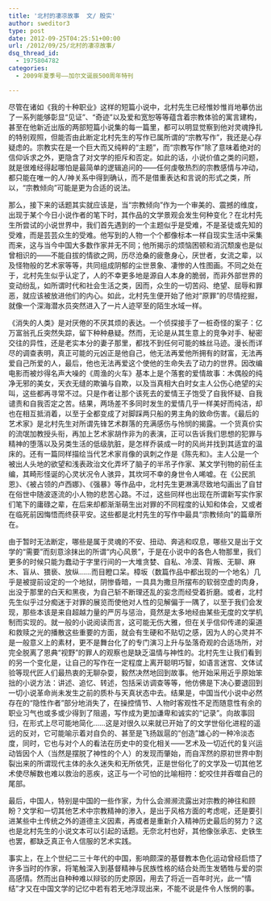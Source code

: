 ```yaml
---
title: '北村的凄凉故事  文/ 殷实'
author: sweditor3
type: post
date: 2012-09-25T04:25:51+00:00
url: /2012/09/25/北村的凄凉故事/
dsq_thread_id:
  - 1975804782
categories:
  - 2009年夏季号——加尔文诞辰500周年特刊

---
```

尽管在诸如《我的十种职业》这样的短篇小说中，北村先生已经惟妙惟肖地摹仿出了一系列能够彰显“见证”、“奇迹”以及爱和宽恕等等蕴含着宗教体验的寓言建构，甚至在他新近出版的两部短篇小说集的每一篇里，都可以明显觉察到他对灵魂挣扎的特别观照，但能否由此断定北村先生的写作已属所谓的“宗教写作”，我还是心存疑虑的。宗教实在是一个巨大而又纯粹的“主题”，而“宗教写作”除了意味着绝对的信仰诉求之外，更隐含了对文学的拒斥和否定。如此的话，小说价值之类的问题，就是很难经得起哪怕是最简单的逻辑追问的——任何虔敬热烈的宗教感情与冲动，都只能在唯一的人/神关系中得到确认，而不是借重表达和言说的形式之类，所以，“宗教倾向”可能是更为合适的说法。
  
那么，接下来的话题其实就应该是，当“宗教倾向”作为一个审美的、震撼的维度，出现于某个今日小说作者的笔下时，其作品的文学景观会发生何种变化？在北村先生所尝试的小说世界中，我们首先遇到的一个主题似乎是受难，不是圣徒或先知的受难，而是芸芸众生的受难。他写到的人物一个个都像标本一样自现实生活中采集而来，这与当今中国大多数作家并无不同；他所揭示的烦恼困顿和消沉颓废也是似曾相识的——不能自拔的情欲之网，历尽沧桑的疲惫身心，厌世者，女流之辈，以及怪物般的艺术家等等，共同组成阴郁的尘世景象、凄惨的人性图画。不同之处在于，北村先生似乎认定了，人的不幸更多地是源自人本身的脆弱，而非外部世界的变动纷乱，如所谓时代和社会生活之类，因而，众生的一切苦闷、绝望、屈辱和罪恶，就应该被放进他们的内心。如此，北村先生便开始了他对“原罪”的尽情挖掘，就像一个深海潜水员突然进入了一片人迹罕至的陌生水域一样。
  
《消失的人类》是对厌倦的不厌其烦的表达。一个侦探接手了一桩奇怪的案子：亿万富翁孔丘突然失踪，留下种种悬疑。然而，无论是从其生意上的竞争对手、秘密交往的异性，还是老实本分的妻子那里，都找不到任何可能的蛛丝马迹。漫长而详尽的调查表明，真正可能的元凶正是他自己，他无法再爱他所拥有的财富，无法再爱自己所爱的人，最后，他也无法再爱这个使他的生命失去了动力的世界。因改编电影而被炒得名声大噪的《周渔的火车》基本上是个落套的爱情故事：木偶般的纯净无邪的美女，天衣无缝的欺骗与自欺，以及当真相大白时女主人公伤心绝望的尖叫，这些都再寻常不过。只是作者让那个该死去的爱情王子饱受了自我怀疑、自我谴责和自我否定之苦。结果，两场差不多同时发生的爱情几乎一样美好而纯洁，却也在相互抵消着，以至于全都变成了对脚踩两只船的男主角的致命伤害。《最后的艺术家》是北村先生对所谓先锋艺术群落的充满感伤与怜悯的揭露。一个货真价实的流氓加教授头衔，再加上艺术家胡作非为的表演，正可以告诉我们思想的犯罪与精神的堕落以及另类生活的低级肮脏，是怎样乔装成一时的风尚并找到其适宜的温床的。还有一篇同样描绘当代艺术家肖像的讽刺之作是《陈先和》。主人公是一个被出人头地的欲望和浅表政治文化弄坏了脑子的半吊子作家、某文学刊物的前任主编，其畸形怪诞的心灵状况令人骇异，其坎坷不幸的身世令人唏嘘。在《公民凯恩》、《被占领的卢西娜》、《强暴》等作品中，北村先生更淋漓尽致地勾画出了自甘在俗世中随波逐流的小人物的悲苦心路。不过，这些同样也出现在所谓新写实作家们笔下的庸碌之辈，在后来却都渐渐萌生出对罪的不同程度的认知和体会，又或者在临死前因悔悟而终获平安。这些都是北村先生的写作中最具“宗教倾向”的篇章所在。
  
由于暂时无法断定，哪些是属于灵魂的不安、扭动、奔逃和叹息，哪些又是出于文学的“需要”而刻意涂抹出的所谓“内心风景”，于是在小说中的各色人物那里，我们更多的时候只能为蠢动于字里行间的一大堆贪婪、自私、冷漠、背叛、无聊、麻木、盲从、猥亵、放纵……而目瞪口呆。樟坂（数篇作品中都出现的一个地名）几乎是被提前设定的一个地狱，阴惨昏暗，一具具为撒旦所摆布的软弱空虚的肉身，出没于那里的白天和黑夜，为自己斩不断理还乱的妄念而经受着折磨。或者，北村先生似乎过分痴迷于对罪的展览而使他对人性的见解偏于一隅了，以至于我们会发现，那些本该是来自超越力量的严厉与惩治，竟然是太多地经由某些无度的文学机制而实现的。就一般的小说阅读而言，这可能无伤大雅，但在关乎信仰传递的渠道和救赎之光的播散这些重要的方面，就会有生硬和不贴切之感，因为人的心灵并不是一般意义上的素材，更不是舞台化了的专门演习上升与坠落奇观的合适场所，对完全脱离了恩典“视野”的罪人的观察也是缺乏温情与神性的。北村先生让我们看到的另一个变化是，让自己的写作在一定程度上离开聪明巧智，如语言迷宫、文体试验等现代匠人们最热衷的无聊杂耍，毅然决然地回到故事。他开始采用近乎原始笨拙的小说方法：讲述、追忆、转述，包括采访调查等等，他仿佛是下决心要退回到一切小说革命尚未发生之前的质朴与天真状态中去。结果是，中国当代小说中必然存在的“隐性作者”部分地消失了，在操控情节、人物时客观性不足而随意性有余的职业习气也或多或少得到了阻遏，写作成为更加谦卑和诚实的“记录”。向故事回归，在形式上尽可能地简化……这是对很久以来就已开始了的文学世俗化进程的遥远的反对，它可能喻示着对自负的、甚至是飞扬跋扈的“创造”雄心的一种冷淡态度，同时，它也与对个人的看法在历史中的变化相关——艺术及一切近代的复兴运动皆因个人（当然是摆脱了神性的个人）的发现而肇始，而自浑然的原初世界中割裂出来的所谓现代主体的永久迷失和无所依凭，正是世俗化了的文学及一切其他艺术使尽解数也难以救治的恶疾，这正与一个可怕的比喻相符：蛇咬住并吞噬自己的尾部。
  
最后，中国人，特别是中国的一些作家，为什么会濒濒流露出对宗教的神往和顾盼？文学和一切其他艺术中宗教精神的渗入，是出于风格方面的考虑呢，还是要引进某些中土传统之外的道德主义因素，再或者是重新介入精神历史最后的努力？这也是北村先生的小说文本可以引起的话题。无奈北村也好，其他像张承志、史铁生也罢，都缺乏真正令人信服的艺术实践。
  
事实上，在上个世纪二三十年代的中国，影响颇深的基督教本色化运动曾经启悟了许多当时的作家，将笔触深入到基督精神与民族性格的结合处而生发牺牲与爱的崇高感情。然而出自种种难以辩驳的历史原因，用去了将近一百年时光，此一“情结”才又在中国文学的记忆中若有若无地浮现出来，不能不说是件令人怅惘的事。